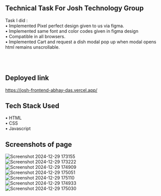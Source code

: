## Technical Task For Josh Technology Group

Task I did : <br>
• Implemented Pixel perfect design given to us via figma. <br>
• Implemented same font and color codes given in figma design <br>
• Compatible in all browsers.<br>
• Implemented Cart and request a dish modal pop up when modal opens html remains unscrollable.

<br><br>

## Deployed link 

https://josh-frontend-abhay-das.vercel.app/

## Tech Stack Used 
• HTML <br>
• CSS <br>
• Javascript 

## Screenshots of page 

![Screenshot 2024-12-29 173155](https://github.com/user-attachments/assets/1998e41d-7608-4328-a0e3-ce25d5bd69a4)
<br>
![Screenshot 2024-12-29 173222](https://github.com/user-attachments/assets/1d4aad6f-29e3-4ce2-9686-595b9909233c)
<br>
![Screenshot 2024-12-29 174909](https://github.com/user-attachments/assets/30d0edda-2528-4f5c-a962-8c0e277822c9)
<br>
![Screenshot 2024-12-29 175051](https://github.com/user-attachments/assets/449cf1b1-8128-48ca-8731-a6a0801b775c)
<br>
![Screenshot 2024-12-29 175110](https://github.com/user-attachments/assets/f87f5c6e-064a-481f-858d-7b23c5224c34)
<br>
![Screenshot 2024-12-29 174933](https://github.com/user-attachments/assets/4d1cb175-3677-4906-b490-6d9de3ad843f)
<br>
![Screenshot 2024-12-29 175030](https://github.com/user-attachments/assets/2af6cfc8-1cd0-4099-bef0-42042f09a1b2)






